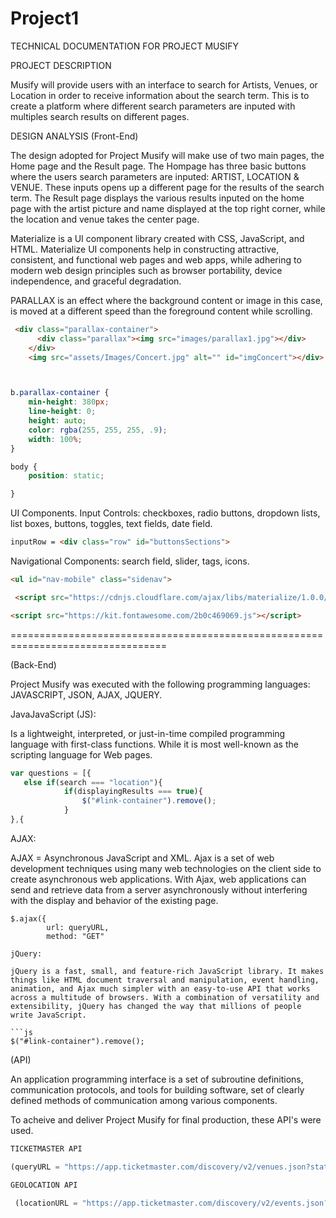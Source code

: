 # Project1 
TECHNICAL DOCUMENTATION FOR PROJECT MUSIFY

<!-- Project-Overview --> PROJECT DESCRIPTION
 Musify will provide users with an interface to search for Artists, Venues, or Location in order to receive information about the search term. This is to create a platform where different search parameters are inputed with multiples search results on different pages.  

<!-- Basic Layout --> DESIGN ANALYSIS (Front-End)
The design adopted for Project Musify will make use of two main pages, the Home page and the Result page. The Hompage has three basic buttons where the users search parameters are inputed: ARTIST, LOCATION & VENUE. These inputs opens up a different page for the results of the search term. The Result page displays the various results inputed on the home page with the artist picture and name displayed at the top right corner, while the location and venue takes the center page. 

<!-- Materialize Framework -->
Materialize is a UI component library created with CSS, JavaScript, and HTML. Materialize UI components help in constructing attractive, consistent, and functional web pages and web apps, while adhering to modern web design principles such as browser portability, device independence, and graceful degradation.

PARALLAX is an effect where the background content or image in this case, is moved at a different speed than the foreground content while scrolling. 

```html
 <div class="parallax-container">
      <div class="parallax"><img src="images/parallax1.jpg"></div>
    </div>
    <img src="assets/Images/Concert.jpg" alt="" id="imgConcert"></div>
```

```html


```

```css

b.parallax-container {
    min-height: 380px;
    line-height: 0;
    height: auto;
    color: rgba(255, 255, 255, .9);
    width: 100%;
}
```
```css
body {
    position: static;

}
```


<!-- UI Description -->
UI Components.
Input Controls: checkboxes, radio buttons, dropdown lists, list boxes, buttons, toggles, text fields, date field.

```html
inputRow = <div class="row" id="buttonsSections">
```
Navigational Components: search field, slider, tags, icons.

```html
<ul id="nav-mobile" class="sidenav">
```
<!-- Relevant Links -->
```html
 <script src="https://cdnjs.cloudflare.com/ajax/libs/materialize/1.0.0/js/materialize.min.js"></script>

```
```html
<script src="https://kit.fontawesome.com/2b0c469069.js"></script>
```
=================================================================================

<!-- Programming Languages  --> (Back-End)
Project Musify was executed with the following programming languages:
JAVASCRIPT, JSON, AJAX, JQUERY. 

JavaJavaScript (JS):

 Is a lightweight, interpreted, or just-in-time compiled programming language with first-class functions. While it is most well-known as the scripting language for Web pages. 

```js
var questions = [{
   else if(search === "location"){
            if(displayingResults === true){
                $("#link-container").remove();
            }
},{
```
AJAX: 

AJAX = Asynchronous JavaScript and XML. 
Ajax is a set of web development techniques using many web technologies on the client side to create asynchronous web applications. With Ajax, web applications can send and retrieve data from a server asynchronously without interfering with the display and behavior of the existing page.

```$.ajax
$.ajax({
        url: queryURL,
        method: "GET"

jQuery:

jQuery is a fast, small, and feature-rich JavaScript library. It makes things like HTML document traversal and manipulation, event handling, animation, and Ajax much simpler with an easy-to-use API that works across a multitude of browsers. With a combination of versatility and extensibility, jQuery has changed the way that millions of people write JavaScript.

```js
$("#link-container").remove();
```
<!-- Application Programming Interface --> (API)

An application programming interface is a set of subroutine definitions, communication protocols, and tools for building software, set of clearly defined methods of communication among various components. 

To acheive and deliver Project Musify for final production, these API's were used. 


```js
TICKETMASTER API

(queryURL = "https://app.ticketmaster.com/discovery/v2/venues.json?stateCode=" + state + "&keyword="+ venue +"&sort=relevance,desc&apikey=UpMLmiplG7uNV9Gbe2W1u5v6GFAFAAXd";)

GEOLOCATION API

 (locationURL = "https://app.ticketmaster.com/discovery/v2/events.json?sort=relevance,desc&stateCode=" + locationState +"&city=" + locationCity + "&classificationName=music&apikey=7P9kCFVoWDXeg9UD7nNXS5F0UouZEaxG";)
 ```


 <!-- CHALLENGES -->
 